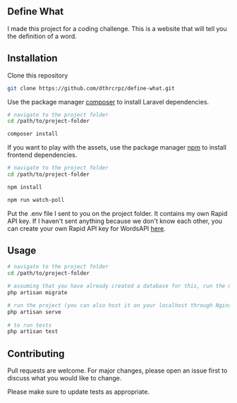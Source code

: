 ## Define What
I made this project for a coding challenge. This is a website that will tell you the definition of a word.

## Installation
Clone this repository
```bash
git clone https://github.com/dthrcrpz/define-what.git
```

Use the package manager [composer](https://getcomposer.org/) to install Laravel dependencies.

```bash
# navigate to the project folder
cd /path/to/project-folder

composer install
```

If you want to play with the assets, use the package manager [npm](https://nodejs.org/en/) to install frontend dependencies.

```bash
# navigate to the project folder
cd /path/to/project-folder

npm install

npm run watch-poll
```

Put the .env file I sent to you on the project folder. It contains my own Rapid API key. If I haven't sent anything because we don't know each other, you can create your own Rapid API key for WordsAPI [here](https://rapidapi.com/dpventures/api/wordsapi/pricing). 


## Usage

```bash
# navigate to the project folder
cd /path/to/project-folder

# assuming that you have already created a database for this, run the migrations
php artisan migrate

# run the project (you can also host it on your localhost through Nginx/Apache)
php artisan serve
 
# to run tests
php artisan test
```

## Contributing
Pull requests are welcome. For major changes, please open an issue first to discuss what you would like to change.

Please make sure to update tests as appropriate.
